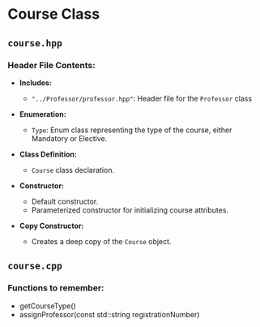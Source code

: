 # Course Class

## `course.hpp`

### Header File Contents:

- **Includes:**
  - `"../Professor/professor.hpp"`: Header file for the `Professor` class

- **Enumeration:**
  - `Type`: Enum class representing the type of the course, either Mandatory or Elective.

- **Class Definition:**
  - `Course` class declaration.

- **Constructor:**
  - Default constructor.
  - Parameterized constructor for initializing course attributes.

- **Copy Constructor:**
  - Creates a deep copy of the `Course` object.

## `course.cpp`

### Functions to remember:

-   getCourseType()
-   assignProfessor(const std::string registrationNumber)